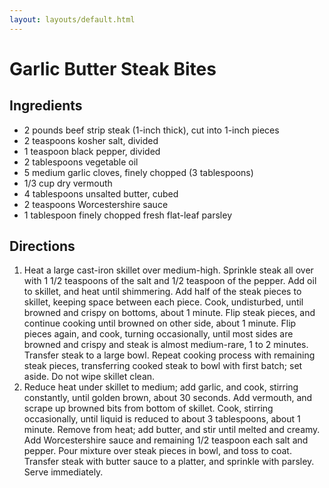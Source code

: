 ```yaml
---
layout: layouts/default.html
---
```


# Garlic Butter Steak Bites  

## Ingredients 

- 2 pounds beef strip steak (1-inch thick), cut into 1-inch pieces
- 2 teaspoons kosher salt, divided
- 1 teaspoon black pepper, divided
- 2 tablespoons vegetable oil
- 5 medium garlic cloves, finely chopped (3 tablespoons)
- 1/3 cup dry vermouth
- 4 tablespoons unsalted butter, cubed
- 2 teaspoons Worcestershire sauce
- 1 tablespoon finely chopped fresh flat-leaf parsley

## Directions

1. Heat a large cast-iron skillet over medium-high. Sprinkle steak all over with 1 1/2 teaspoons of the salt and 1/2 teaspoon of the pepper. Add oil to skillet, and heat until shimmering. Add half of the steak pieces to skillet, keeping space between each piece. Cook, undisturbed, until browned and crispy on bottoms, about 1 minute. Flip steak pieces, and continue cooking until browned on other side, about 1 minute. Flip pieces again, and cook, turning occasionally, until most sides are browned and crispy and steak is almost medium-rare, 1 to 2 minutes. Transfer steak to a large bowl. Repeat cooking process with remaining steak pieces, transferring cooked steak to bowl with first batch; set aside. Do not wipe skillet clean.
1. Reduce heat under skillet to medium; add garlic, and cook, stirring constantly, until golden brown, about 30 seconds. Add vermouth, and scrape up browned bits from bottom of skillet. Cook, stirring occasionally, until liquid is reduced to about 3 tablespoons, about 1 minute. Remove from heat; add butter, and stir until melted and creamy. Add Worcestershire sauce and remaining 1/2 teaspoon each salt and pepper. Pour mixture over steak pieces in bowl, and toss to coat. Transfer steak with butter sauce to a platter, and sprinkle with parsley. Serve immediately.
